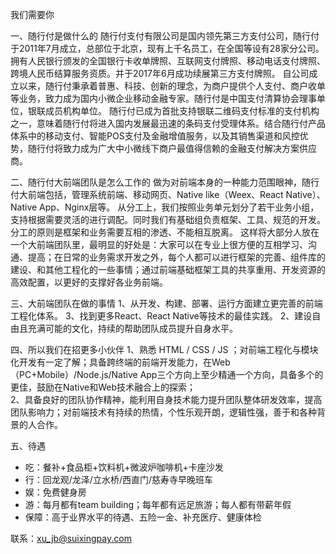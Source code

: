 我们需要你

一、随行付是做什么的
随行付支付有限公司是国内领先第三方支付公司，随行付于2011年7月成立，总部位于北京，现有上千名员工，在全国等设有28家分公司。拥有人民银行颁发的全国银行卡收单牌照、互联网支付牌照、移动电话支付牌照、跨境人民币结算服务资质。并于2017年6月成功续展第三方支付牌照。
自公司成立以来，随行付秉承着普惠、科技、创新的理念，为商户提供个人支付、商户收单等业务，致力成为国内小微企业移动金融专家。随行付是中国支付清算协会理事单位，银联成员机构单位。
随行付已成为首批支持银联二维码支付标准的支付机构之一，意味着随行付将进入国内发展最迅速的条码支付受理体系。结合随行付产品体系中的移动支付、智能POS支付及金融增值服务，以及其销售渠道和风控优势，随行付将致力成为广大中小微线下商户最值得信赖的金融支付解决方案供应商。  

二、随行付大前端团队是怎么工作的
做为对前端本身的一种能力范围眼神，随行付大前端包括，管理系统前端、移动网页、Native like（Weex、React Native）、Native App、Nginx层等。
从分工上，我们按照业务单元划分了若干业务小组，支持根据需要灵活的进行调配。同时我们有基础组负责框架、工具、规范的开发。分工的原则是框架和业务需要互相的渗透、不能相互脱离。
这样将大部分人放在一个大前端团队里，最明显的好处是：大家可以在专业上很方便的互相学习、沟通、提高；在日常的业务需求开发之外，每个人都可以进行框架的完善、组件库的建设、和其他工程化的一些事情；通过前端基础框架工具的共享重用、开发资源的高效配置，以更好的支撑好各业务前端。  

三、大前端团队在做的事情
1、从开发、构建、部署、运行方面建立更完善的前端工程化体系。
3、找到更多React、React Native等技术的最佳实践。
2、建设自由且充满可能的文化，持续的帮助团队成员提升自身水平。  

四、所以我们在招更多小伙伴
1、熟悉 HTML / CSS / JS ；对前端工程化与模块化开发有一定了解；具备跨终端的前端开发能力，在Web（PC+Mobile）/Node.js/Native App三个方向上至少精通一个方向，具备多个的更佳，鼓励在Native和Web技术融合上的探索；  
2、具备良好的团队协作精神，能利用自身技术能力提升团队整体研发效率，提高团队影响力；对前端技术有持续的热情，个性乐观开朗，逻辑性强，善于和各种背景的人合作。  

五、待遇
* 吃：餐补+食品柜+饮料机+微波炉咖啡机+卡座沙发
* 行：回龙观/龙泽/立水桥/西直门/慈寿寺早晚班车
* 娱：免费健身房
* 游：每月都有team building；每年都有远足旅游；每人都有带薪年假
* 保障：高于业界水平的待遇、五险一金、补充医疗、健康体检

联系：xu_jb@suixingpay.com
